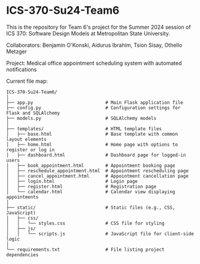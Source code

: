# ICS-370-Su24-Team6

This is the repository for Team 6's project for the Summer 2024 session of ICS 370: Software Design Models at Metropolitan State University.

Collaborators: Benjamin O'Konski, Aidurus Ibrahim, Tsion Sisay, Othello Metzger

Project: Medical office appointment scheduling system with automated notifications

Current file map:
```
ICS-370-Su24-Team6/
│
├── app.py                           # Main Flask application file
├── config.py                        # Configuration settings for Flask and SQLAlchemy
├── models.py                        # SQLAlchemy models
│
├── templates/                       # HTML template files
│   ├── base.html                    # Base template with common layout elements
│   ├── home.html                    # Home page with options to register or log in
│   ├── dashboard.html               # Dashboard page for logged-in users
│   ├── book_appointment.html        # Appointment booking page
│   ├── reschedule_appointment.html  # Appointment rescheduling page
│   ├── cancel_appointment.html      # Appointment cancellation page
│   ├── login.html                   # Login page
│   ├── register.html                # Registration page
│   └── calendar.html                # Calendar view displaying appointments
│
├── static/                          # Static files (e.g., CSS, JavaScript)
│   ├── css/
│   │   └── styles.css               # CSS file for styling
│   ├── js/
│   │   └── scripts.js               # JavaScript file for client-side logic
│
└── requirements.txt                 # File listing project dependencies
```
